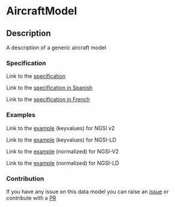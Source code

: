 # AircraftModel

## Description 

A description of a generic aircraft model
### Specification

Link to the [specification](https://smart-data-models.github.io/dataModel.Aeronautics/AircraftModel/doc/spec.md)

Link to the [specification in Spanish](https://smart-data-models.github.io/dataModel.Aeronautics/AircraftModel/doc/spec_ES.md)

Link to the [specification in French](https://smart-data-models.github.io/dataModel.Aeronautics/AircraftModel/doc/spec_FR.md)
### Examples

Link to the [example](https://smart-data-models.github.io/dataModel.Aeronautics/AircraftModel/examples/example.json) (keyvalues) for NGSI v2

Link to the [example](https://smart-data-models.github.io/dataModel.Aeronautics/AircraftModel/examples/example.jsonld) (keyvalues) for NGSI-LD

Link to the [example](https://smart-data-models.github.io/dataModel.Aeronautics/AircraftModel/examples/example-normalized.json) (normalized) for NGSI-V2

Link to the [example](https://smart-data-models.github.io/dataModel.Aeronautics/AircraftModel/examples/example-normalized.jsonld) (normalized) for NGSI-LD
### Contribution

 If you have any issue on this data model you can raise an [issue](https://github.com/smart-data-models/dataModel.Aeronautics/issues)  or contribute with a [PR](https://github.com/smart-data-models/dataModel.Aeronautics/pulls)